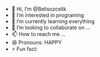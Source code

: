 - 👋 Hi, I’m @Belisozcelik
- 👀 I’m interested in programing
- 🌱 I’m currently learning everything
- 💞️ I’m looking to collaborate on ...
- 📫 How to reach me ...
- 😄 Pronouns: HAPPY
- ⚡ Fun fact: 

<!---
Belisozcelik/Belisozcelik is a ✨ special ✨ repository because its `README.md` (this file) appears on your GitHub profile.
You can click the Preview link to take a look at your changes.
--->
